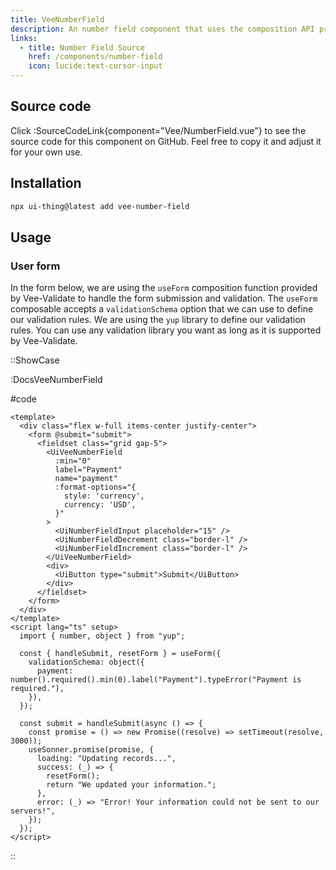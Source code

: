 ```yaml
---
title: VeeNumberField
description: An number field component that uses the composition API provided by Vee-Validate to perform validation.
links:
  - title: Number Field Source
    href: /components/number-field
    icon: lucide:text-cursor-input
---
```


## Source code

Click :SourceCodeLink{component="Vee/NumberField.vue"} to see the source code for this component on GitHub. Feel free to copy it and adjust it for your own use.

## Installation

```bash
npx ui-thing@latest add vee-number-field
```

## Usage

### User form

In the form below, we are using the `useForm` composition function provided by Vee-Validate to handle the form submission and validation. The `useForm` composable accepts a `validationSchema` option that we can use to define our validation rules. We are using the `yup` library to define our validation rules. You can use any validation library you want as long as it is supported by Vee-Validate.

::ShowCase

:DocsVeeNumberField

#code

<!-- automd:file src="../../app/components/content/Docs/Vee/NumberField/DocsVeeNumberField.vue" code lang="vue" -->

```vue [DocsVeeNumberField.vue]
<template>
  <div class="flex w-full items-center justify-center">
    <form @submit="submit">
      <fieldset class="grid gap-5">
        <UiVeeNumberField
          :min="0"
          label="Payment"
          name="payment"
          :format-options="{
            style: 'currency',
            currency: 'USD',
          }"
        >
          <UiNumberFieldInput placeholder="15" />
          <UiNumberFieldDecrement class="border-l" />
          <UiNumberFieldIncrement class="border-l" />
        </UiVeeNumberField>
        <div>
          <UiButton type="submit">Submit</UiButton>
        </div>
      </fieldset>
    </form>
  </div>
</template>
<script lang="ts" setup>
  import { number, object } from "yup";

  const { handleSubmit, resetForm } = useForm({
    validationSchema: object({
      payment: number().required().min(0).label("Payment").typeError("Payment is required."),
    }),
  });

  const submit = handleSubmit(async () => {
    const promise = () => new Promise((resolve) => setTimeout(resolve, 3000));
    useSonner.promise(promise, {
      loading: "Updating records...",
      success: (_) => {
        resetForm();
        return "We updated your information.";
      },
      error: (_) => "Error! Your information could not be sent to our servers!",
    });
  });
</script>
```

<!-- /automd -->

::
